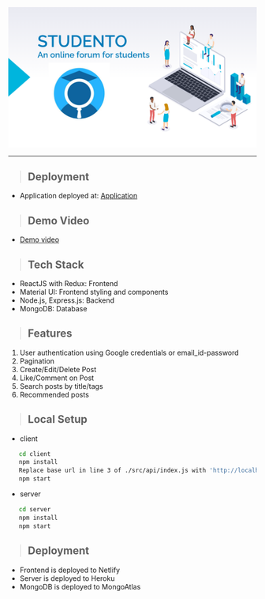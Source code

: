 <p align="center">
  <img src="./assets/banner.png" />
</p>
<hr />

> ## Deployment
- Application deployed at: [Application](https://studento.netlify.app/)

> ## Demo Video
- [Demo video]()

> ## Tech Stack 
- ReactJS with Redux: Frontend
- Material UI: Frontend styling and components
- Node.js, Express.js: Backend
- MongoDB: Database

> ## Features
1. User authentication using Google credentials or email_id-password 
2. Pagination
4. Create/Edit/Delete Post
5. Like/Comment on Post
6. Search posts by title/tags
7. Recommended posts

> ## Local Setup
- client
```sh
   cd client
   npm install 
   Replace base url in line 3 of ./src/api/index.js with 'http://localhost:5000/'
   npm start
```

- server
```sh
   cd server
   npm install 
   npm start
```

> ## Deployment
- Frontend is deployed to Netlify
- Server is deployed to Heroku
- MongoDB is deployed to MongoAtlas